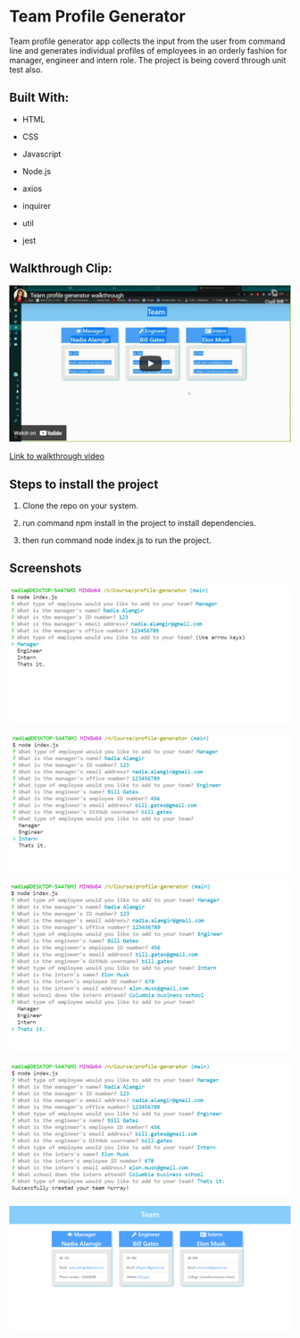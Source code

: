 
  

# Team Profile Generator

  

Team profile generator app collects the input from the user from command line and generates individual profiles of employees in an orderly fashion for manager, engineer and intern role. The project is being coverd through unit test also.



## Built With:

* HTML

* CSS

* Javascript

* Node.js

* axios

* inquirer

* util

* jest

  

## Walkthrough Clip:

![enter image description here](https://raw.githubusercontent.com/nadiaalamgir21/team-profile-generator/main/assets/images/video-thumb.PNG)
  
  [Link to walkthrough video](https://youtu.be/2nxI4V2uZYU)

## Steps to install the project

1. Clone the repo on your system.

2. run command npm install in the project to install dependencies.

3. then run command node index.js to run the project.

  
  
  

## Screenshots

![enter image description here](https://raw.githubusercontent.com/nadiaalamgir21/team-profile-generator/main/assets/images/s1.PNG)

  

![enter image description here](https://raw.githubusercontent.com/nadiaalamgir21/team-profile-generator/main/assets/images/s2.PNG)

  
  
  
  

![enter image description here](https://raw.githubusercontent.com/nadiaalamgir21/team-profile-generator/main/assets/images/s3.PNG)

  

![enter image description here](https://raw.githubusercontent.com/nadiaalamgir21/team-profile-generator/main/assets/images/s4.PNG)

  

![enter image description here](https://raw.githubusercontent.com/nadiaalamgir21/team-profile-generator/main/assets/images/s5.PNG)